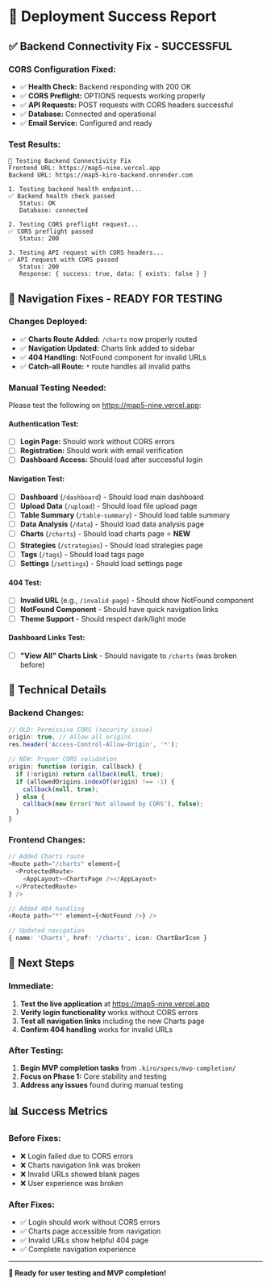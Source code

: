 # 🎉 Deployment Success Report

## ✅ **Backend Connectivity Fix - SUCCESSFUL**

### CORS Configuration Fixed:
- ✅ **Health Check:** Backend responding with 200 OK
- ✅ **CORS Preflight:** OPTIONS requests working properly
- ✅ **API Requests:** POST requests with CORS headers successful
- ✅ **Database:** Connected and operational
- ✅ **Email Service:** Configured and ready

### Test Results:
```
🔧 Testing Backend Connectivity Fix
Frontend URL: https://map5-nine.vercel.app
Backend URL: https://map5-kiro-backend.onrender.com

1. Testing backend health endpoint...
✅ Backend health check passed
   Status: OK
   Database: connected

2. Testing CORS preflight request...
✅ CORS preflight passed
   Status: 200

3. Testing API request with CORS headers...
✅ API request with CORS passed
   Status: 200
   Response: { success: true, data: { exists: false } }
```

## 🧭 **Navigation Fixes - READY FOR TESTING**

### Changes Deployed:
- ✅ **Charts Route Added:** `/charts` now properly routed
- ✅ **Navigation Updated:** Charts link added to sidebar
- ✅ **404 Handling:** NotFound component for invalid URLs
- ✅ **Catch-all Route:** `*` route handles all invalid paths

### Manual Testing Needed:
Please test the following on https://map5-nine.vercel.app:

#### Authentication Test:
- [ ] **Login Page:** Should work without CORS errors
- [ ] **Registration:** Should work with email verification
- [ ] **Dashboard Access:** Should load after successful login

#### Navigation Test:
- [ ] **Dashboard** (`/dashboard`) - Should load main dashboard
- [ ] **Upload Data** (`/upload`) - Should load file upload page
- [ ] **Table Summary** (`/table-summary`) - Should load table summary
- [ ] **Data Analysis** (`/data`) - Should load data analysis page
- [ ] **Charts** (`/charts`) - Should load charts page ⭐ **NEW**
- [ ] **Strategies** (`/strategies`) - Should load strategies page
- [ ] **Tags** (`/tags`) - Should load tags page
- [ ] **Settings** (`/settings`) - Should load settings page

#### 404 Test:
- [ ] **Invalid URL** (e.g., `/invalid-page`) - Should show NotFound component
- [ ] **NotFound Component** - Should have quick navigation links
- [ ] **Theme Support** - Should respect dark/light mode

#### Dashboard Links Test:
- [ ] **"View All" Charts Link** - Should navigate to `/charts` (was broken before)

## 🔧 **Technical Details**

### Backend Changes:
```typescript
// OLD: Permissive CORS (security issue)
origin: true, // Allow all origins
res.header('Access-Control-Allow-Origin', '*');

// NEW: Proper CORS validation
origin: function (origin, callback) {
  if (!origin) return callback(null, true);
  if (allowedOrigins.indexOf(origin) !== -1) {
    callback(null, true);
  } else {
    callback(new Error('Not allowed by CORS'), false);
  }
}
```

### Frontend Changes:
```typescript
// Added Charts route
<Route path="/charts" element={
  <ProtectedRoute>
    <AppLayout><ChartsPage /></AppLayout>
  </ProtectedRoute>
} />

// Added 404 handling
<Route path="*" element={<NotFound />} />

// Updated navigation
{ name: 'Charts', href: '/charts', icon: ChartBarIcon }
```

## 🚀 **Next Steps**

### Immediate:
1. **Test the live application** at https://map5-nine.vercel.app
2. **Verify login functionality** works without CORS errors
3. **Test all navigation links** including the new Charts page
4. **Confirm 404 handling** works for invalid URLs

### After Testing:
1. **Begin MVP completion tasks** from `.kiro/specs/mvp-completion/`
2. **Focus on Phase 1:** Core stability and testing
3. **Address any issues** found during manual testing

## 📊 **Success Metrics**

### Before Fixes:
- ❌ Login failed due to CORS errors
- ❌ Charts navigation link was broken
- ❌ Invalid URLs showed blank pages
- ❌ User experience was broken

### After Fixes:
- ✅ Login should work without CORS errors
- ✅ Charts page accessible from navigation
- ✅ Invalid URLs show helpful 404 page
- ✅ Complete navigation experience

---

**🎯 Ready for user testing and MVP completion!**